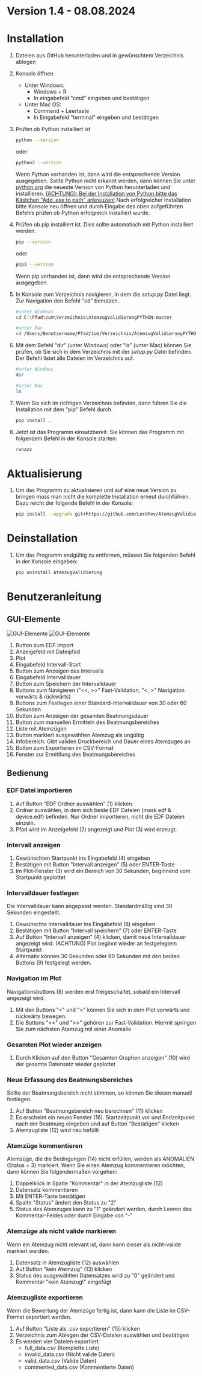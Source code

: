 # Version 1.4 - 08.08.2024

# Installation
1. Dateien aus GitHub herunterladen und in gewünschtem Verzeichnis ablegen

2. Konsole öffnen
   - Unter Windows: 
     - Windows + R
     - In eingabefeld "cmd" eingeben und bestätigen
   - Unter Mac OS:
     - Command + Leertaste
     - In Eingabefeld "terminal" eingeben und bestätigen

3. Prüfen ob Python installiert ist
    ```bash
    python --version
    ```
    oder 
    ```bash
    python3 --version
    ```
    Wenn Python vorhanden ist, dann wird die entsprechende Version ausgegeben. 
    Sollte Python nicht erkannt werden, dann können Sie unter [python.org](https://www.python.org)
    die neueste Version von Python herunterladen und installieren.
    <u>(ACHTUNG): Bei der Installation von Python bitte das Kästchen "Add .exe to path" ankreuzen!</u>
    Nach erfolgreicher Installation bitte Konsole neu öffnen und durch Eingabe des oben aufgeführten
    Befehls prüfen ob Python erfolgreich installiert wurde.

4. Prüfen ob pip installiert ist. Dies sollte automatisch mit Python installiert werden.
    ```bash
    pip --version
    ```
    oder
    ```bash
    pip3 --version
    ```
    Wenn pip vorhanden ist, dann wird die entsprechende Version ausgegeben.

5. In Konsole zum Verzeichnis navigieren, in dem die *setup.py* Datei liegt.
Zur Navigation den Befehl "cd" benutzen.
    ```bash
    #unter Windows
    cd C:\Pfad\zum\Verzeichnis\AtemzugValidierungPYTHON-master
    
    #unter Mac
    cd /Users/Benutzername/Pfad/zum/Verzeichnis/AtemzugValidierungPYTHON-master
    ```

6. Mit dem Befehl "dir" (unter Windows) oder "ls" (unter Mac) können Sie prüfen, ob Sie sich in dem Verzeichnis mit der
*setup.py* Datei befinden. Der Befehl listet alle Dateien im Verzeichnis auf.
    ```bash
    #unter Windows
    dir
    
    #unter Mac
    ls
    ```

7. Wenn Sie sich im richtigen Verzeichnis befinden,
dann führen Sie die Installation mit dem "pip" Befehl durch. 
    ```bash
    pip install .
    ```

8. Jetzt ist das Programm einsatzbereit. 
Sie können das Programm mit folgendem Befehl in der Konsole starten:
    ```bash
    runazv
    ```

# Aktualisierung
1. Um das Programm zu aktualisieren und auf eine neue Version zu bringen
muss man nicht die komplette Installation erneut durchführen.
Dazu reicht der folgende Befehl in der Konsole:
    ```bash
    pip install --upgrade git+https://github.com/LordYev/AtemzugValidierungPYTHON
    ```

# Deinstallation
1. Um das Programm endgültig zu entfernen, müssen Sie folgenden Befehl in der
Konsole eingeben:
    ```bash
    pip uninstall AtemzugValidierung
    ```

# Benutzeranleitung
## GUI-Elemente 
![GUI-Elemente](images/gui_elements.png)
![GUI-Elemente](images/extern_window.png)
1. Button zum EDF Import
2. Anzeigefeld mit Dateipfad
3. Plot
4. Eingabefeld Intervall-Start
5. Button zum Anzeigen des Intervalls
6. Eingabefeld Intervalldauer
7. Button zum Speichern der Intervalldauer
8. Buttons zum Navigieren ("<<, >>" Fast-Validation, "<, >" Navigation vorwärts & rückwärts)
9. Buttons zum Festlegen einer Standard-Intervalldauer von 30 oder 60 Sekunden
10. Button zum Anzeigen der gesamten Beatmungsdauer
11. Button zum manuellen Ermitteln des Beatmungsbereiches
12. Liste mit Atemzügen
13. Button markiert ausgewählten Atemzug als ungültig
14. Infobereich: Gibt validen Druckbereich und Dauer eines Atemzuges an
15. Button zum Exportieren im CSV-Format
16. Fenster zur Ermittlung des Beatmungsbereiches

## Bedienung
### EDF Datei importieren
1. Auf Button "EDF Ordner auswählen" (1) klicken.
2. Ordner auswählen, in dem sich beide EDF Dateien (mask.edf & device.edf) befinden.
Nur Ordner importieren, nicht die EDF Dateien einzeln.
3. Pfad wird im Anzeigefeld (2) angezeigt und Plot (3) wird erzeugt.

### Intervall anzeigen
1. Gewünschten Startpunkt ins Eingabefeld (4) eingeben
2. Bestätigen mit Button "Intervall anzeigen" (5) oder ENTER-Taste
3. Im Plot-Fenster (3) wird ein Bereich von 30 Sekunden, beginnend vom Startpunkt geplottet

### Intervalldauer festlegen 
Die Intervalldauer kann angepasst werden. Standardmäßig sind 30 Sekunden eingestellt.
1. Gewünschte Intervalldauer ins Eingabefeld (6) eingeben
2. Bestätigen mit Button "Intervall speichern" (7) oder ENTER-Taste
3. Auf Button "Intervall anzeigen" (4) klicken, damit neue Intervalldauer angezeigt wird. 
(ACHTUNG) Plot beginnt wieder an festgelegtem Startpunkt
4. Alternativ können 30 Sekunden oder 60 Sekunden mit den beiden Buttons (9) festgelegt werden.

### Navigation im Plot
Navigationsbuttons (8) werden erst freigeschaltet, sobald ein Intervall angezeigt wird.
1. Mit den Buttons "<" und ">" können Sie sich in dem Plot vorwärts und rückwärts bewegen.
2. Die Buttons "<<" und ">>" gehören zur Fast-Validation.
Hiermit springen Sie zum nächsten Atemzug mit einer Anomalie

### Gesamten Plot wieder anzeigen
1. Durch Klicken auf den Button "Gesamten Graphen anzeigen" (10) 
wird der gesamte Datensatz wieder geplottet

### Neue Erfassung des Beatmungsbereiches
Sollte der Beatmungsbereich nicht stimmen, so können Sie diesen manuell festlegen.
1. Auf Button "Beatmungsbereich neu berechnen" (11) klicken
2. Es erscheint ein neues Fenster (16). Startzeitpunkt vor und Endzeitpunkt nach
der Beatmung eingeben und auf Button "Bestätigen" klicken
3. Atemzugliste (12) wird neu befüllt

### Atemzüge kommentieren
Atemzüge, die die Bedingungen (14) nicht erfüllen, werden als ANOMALIEN (Status = 3) markiert. 
Wenn Sie einen Atemzug kommentieren möchten, dann können Sie folgendermaßen vorgehen:
1. Doppelklick in Spalte "Kommentar" in der Atemzugliste (12) 
2. Datensatz kommentieren
3. Mit ENTER-Taste bestätigen
4. Spalte "Status" ändert den Status zu "2"
5. Status des Atemzuges kann zu "1" geändert werden, 
durch Leeren des Kommentar-Feldes oder durch Eingabe von "-"

### Atemzüge als nicht valide markieren
Wenn ein Atemzug nicht relevant ist, dann kann dieser als nicht-valide markiert werden.
1. Datensatz in Atemzugliste (12) auswählen
2. Auf Button "kein Atemzug" (13) klicken
3. Status des ausgewählten Datensatzes wird zu "0" geändert
und Kommentar "kein Atemzug!" eingefügt

### Atemzugliste exportieren
Wenn die Bewertung der Atemzüge fertig ist, 
dann kann die Liste im CSV-Format exportiert werden.
1. Auf Button "Liste als .csv exportieren" (15) klicken
2. Verzeichnis zum Ablegen der CSV-Dateien auswählen und bestätigen
3. Es werden vier Dateien exportiert
   - full_data.csv (Komplette Liste)
   - invalid_data.csv (Nicht valide Daten)
   - valid_data.csv (Valide Daten)
   - commented_data.csv (Kommentierte Daten)